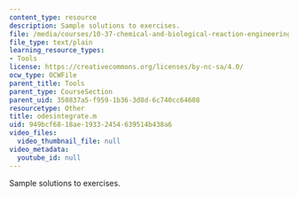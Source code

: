```yaml
---
content_type: resource
description: Sample solutions to exercises.
file: /media/courses/10-37-chemical-and-biological-reaction-engineering-spring-2007/949bcf6818ae19332454639514b438a6_odesintegrate.m
file_type: text/plain
learning_resource_types:
- Tools
license: https://creativecommons.org/licenses/by-nc-sa/4.0/
ocw_type: OCWFile
parent_title: Tools
parent_type: CourseSection
parent_uid: 350837a5-f959-1b36-3d8d-6c740cc64608
resourcetype: Other
title: odesintegrate.m
uid: 949bcf68-18ae-1933-2454-639514b438a6
video_files:
  video_thumbnail_file: null
video_metadata:
  youtube_id: null
---
```

Sample solutions to exercises.